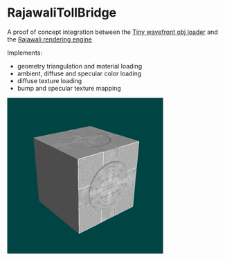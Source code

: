 # RajawaliTollBridge

A proof of concept integration between 
the [Tiny wavefront obj loader](https://github.com/tinyobjloader/tinyobjloader) 
and the [Rajawali rendering engine](https://github.com/Rajawali/Rajawali)

Implements:
 - geometry triangulation and material loading
 - ambient, diffuse and specular color loading
 - diffuse texture loading
 - bump and specular texture mapping

![example screenshot](screenshot.png)